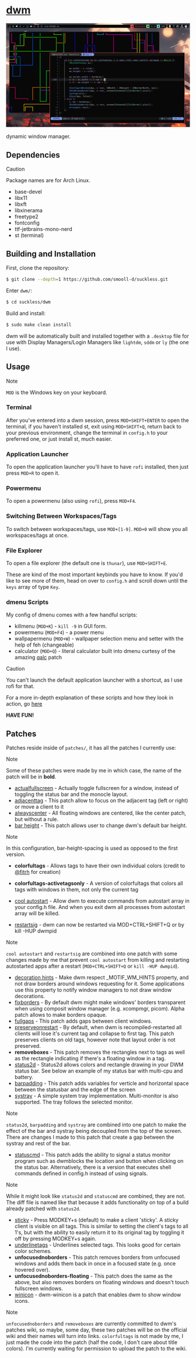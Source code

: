 # [dwm](https://dwm.suckless.org)
<p align="center">
    <img src="../assets/dwm_current_configuration.png" alt="dwm Showcase">
</p>

dynamic window manager.

## Dependencies
>[!CAUTION]
>Package names are for Arch Linux.

- base-devel
- libx11
- libxft
- libxinerama
- freetype2
- fontconfig
- ttf-jetbrains-mono-nerd
- st (terminal)

## Building and Installation
First, clone the repository:

```bash
$ git clone --depth=1 https://github.com/smooll-d/suckless.git
```

Enter `dwm/`:

```bash
$ cd suckless/dwm
```

Build and install:

```bash
$ sudo make clean install
```

dwm will be automatically built and installed together with a `.desktop` file for use with Display Managers/Login Managers like `lightdm`, `sddm` or `ly` (the one I use).

## Usage
>[!NOTE]
>`MOD` is the Windows key on your keyboard.

### Terminal
After you've entered into a dwm session, press `MOD+SHIFT+ENTER` to open the terminal, if you haven't installed st, exit using `MOD+SHIFT+Q`, return back to your previous environment, change the terminal in `config.h` to your preferred one, or just install st, much easier.

### Application Launcher
To open the application launcher you'll have to have `rofi` installed, then just press `MOD+R` to open it.

### Powermenu
To open a powermenu (also using `rofi`), press `MOD+F4`.

### Switching Between Workspaces/Tags
To switch between workspaces/tags, use `MOD+[1-9]`. `MOD+0` will show you all workspaces/tags at once.

### File Explorer
To open a file explorer (the default one is `thunar`), use `MOD+SHIFT+E`.

These are kind of the most important keybinds you have to know. If you'd like to see more of them, head on over to `config.h` and scroll down until the `keys` array of type `Key`.

### dmenu Scripts
My config of dmenu comes with a few handful scripts:

- killmenu (`MOD+K`) - `kill -9` in GUI form.
- powermenu (`MOD+F4`) - a power menu
- wallpapermenu (`MOD+W`) - wallpaper selection menu and setter with the help of feh (changeable)
- calculator (`MOD+Q`) - literal calculator built into dmenu curtesy of the amazing [qalc](https://tools.suckless.org/dmenu/patches/qalc/) patch

>[!CAUTION]
>You can't launch the default application launcher with a shortcut, as I use rofi for that.

For a more in-depth explanation of these scripts and how they look in action, go [here](https://github.com/smooll-d/suckless/blob/master/dmenu/README.md)

**HAVE FUN!**

## Patches
Patches reside inside of `patches/`, it has all the patches I currently use:

>[!NOTE]
>Some of these patches were made by me in which case, the name of the patch will be in **bold**.

- [actualfullscreen](https://dwm.suckless.org/patches/actualfullscreen/) - Actually toggle fullscreen for a window, instead of toggling the status bar and the monocle layout.
- [adjacenttag](https://dwm.suckless.org/patches/adjacenttag/) - This patch allow to focus on the adjacent tag (left or right) or move a client to it
- [alwayscenter](https://dwm.suckless.org/patches/alwayscenter/) - All floating windows are centered, like the center patch, but without a rule.
- [bar height](https://dwm.suckless.org/patches/bar_height/) - This patch allows user to change dwm's default bar height.

>[!NOTE]
>In this configuration, bar-height-spacing is used as opposed to the first version.

- **colorfultags** - Allows tags to have their own individual colors (credit to [@fitrh](https://github.com/fitrh) for creation)
- **colorfultags-activetagsonly** - A version of colorfultags that colors all tags with windows in them, not only the current tag

- [cool autostart](https://dwm.suckless.org/patches/cool_autostart/) - Allow dwm to execute commands from autostart array in your config.h file. And when you exit dwm all processes from autostart array will be killed.
- [restartsig](https://dwm.suckless.org/patches/restartsig/) - dwm can now be restarted via MOD+CTRL+SHIFT+Q or by kill -HUP dwmpid

>[!NOTE]
>`cool autostart` and `restartsig` are combined into one patch with some changes made by me that prevent `cool autostart` from killing and restarting  autostarted apps after a restart (`MOD+CTRL+SHIFT+Q` or `kill -HUP dwmpid`).

- [decoration hints](https://dwm.suckless.org/patches/decoration_hints/) - Make dwm respect _MOTIF_WM_HINTS property, and not draw borders around windows requesting for it. Some applications use this property to notify window managers to not draw window decorations.
- [fixborders](https://dwm.suckless.org/patches/alpha/) - By default dwm might make windows' borders transparent when using composit window manager (e.g. xcompmgr, picom). Alpha patch allows to make borders opaque.
- [fullgaps](https://dwm.suckless.org/patches/fullgaps/) - This patch adds gaps between client windows.
- [preserveonrestart](https://dwm.suckless.org/patches/preserveonrestart/) - By default, when dwm is recompiled-restarted all clients will lose it's current tag and collapse to first tag. This patch preserves clients on old tags, however note that layout order is not preserved.
- **removeboxes** - This patch removes the rectangles next to tags as well as the rectangle indicating if there's a floating window in a tag.
- [status2d](https://dwm.suckless.org/patches/status2d/) - Status2d allows colors and rectangle drawing in your DWM status bar. See below an example of my status bar with multi-cpu and battery.
- [barpadding](https://dwm.suckless.org/patches/barpadding/) - This patch adds variables for verticle and horizontal space between the statusbar and the edge of the screen
- [systray](https://dwm.suckless.org/patches/systray/) - A simple system tray implementation. Multi-monitor is also supported. The tray follows the selected monitor.

>[!NOTE]
>`status2d`, `barpadding` and `systray` are combined into one patch to make the effect of the bar and systray being decoupled from the top of the screen. There are changes I made to this patch that create a gap between the systray and rest of the bar.

- [statuscmd](https://dwm.suckless.org/patches/statuscmd/) - This patch adds the ability to signal a status monitor program such as dwmblocks the location and button when clicking on the status bar. Alternatively, there is a version that executes shell commands defined in config.h instead of using signals.

>[!NOTE]
>While it might look like `status2d` and `statuscmd` are combined, they are not. The diff file is named like that because it adds functionality on top of a build already patched with `status2d`.

- [sticky](https://dwm.suckless.org/patches/sticky/) - Press MODKEY+s (default) to make a client 'sticky'. A sticky client is visible on all tags. This is similar to setting the client's tags to all 1's, but with the ability to easily return it to its original tag by toggling it off by pressing MODKEY+s again.
- [underlinetags](https://dwm.suckless.org/patches/underlinetags/) - Underlines selected tags. This looks good for certain color schemes.
- **unfocusednoborders** - This patch removes borders from unfocused windows and adds them back in once in a focused state (e.g. once hovered over).
- **unfocusednoborders-floating** - This patch does the same as the above, but also removes borders on floating windows and doesn't touch fullscreen windows.
- [winicon](https://dwm.suckless.org/patches/winicon/) - dwm-winicon is a patch that enables dwm to show window icons.

>[!NOTE]
>`unfocusednoborders` and `removeboxes` are currently committed to dwm's patches wiki, so maybe, some day, these two patches will be on the official wiki and their names will turn into links. `colorfultags` is not made by me, I just made the code into the patch (half the code, I don't care about title colors). I'm currently waiting for permission to upload the patch to the wiki.
